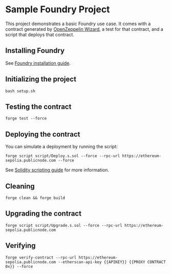 # Sample Foundry Project

This project demonstrates a basic Foundry use case. It comes with a contract generated by [OpenZeppelin Wizard](https://wizard.openzeppelin.com/), a test for that contract, and a script that deploys that contract.

## Installing Foundry

See [Foundry installation guide](https://book.getfoundry.sh/getting-started/installation).

## Initializing the project

```
bash setup.sh
```

## Testing the contract

```
forge test --force
```

## Deploying the contract

You can simulate a deployment by running the script:

```
forge script script/Deploy.s.sol --force --rpc-url https://ethereum-sepolia.publicnode.com --force
```

See [Solidity scripting guide](https://book.getfoundry.sh/tutorials/solidity-scripting) for more information.

## Cleaning
```
forge clean && forge build
```

## Upgrading the contract
```
forge script script/Upgrade.s.sol --force --rpc-url https://ethereum-sepolia.publicnode.com
```

## Verifying
```
forge verify-contract --rpc-url https://ethereum-sepolia.publicnode.com --etherscan-api-key {{APIKEY}} {{PROXY CONTRACT 0x}} --force
```